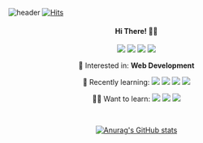 
![header](https://capsule-render.vercel.app/api?type=waving&color=04188A&height=150&section=header&text=jerimo&fontColor=E1DBF4&fontSize=90&animation=twinkling)
[![Hits](https://hits.seeyoufarm.com/api/count/incr/badge.svg?url=https://github.com/jerimo&count_bg=%236C59EF&title_bg=%23500EE9&icon=&icon_color=%23E7E7E7&title=%F0%9F%9A%80+hits+++&edge_flat=false)](https://hits.seeyoufarm.com)
<div align='center'>
  <h4> Hi There! 🙋‍♀️</h4>
  
  
  
  <a href="https://jerimo.github.io/" target="_blank"><img src="https://img.shields.io/badge/Blog-181717?style=flat-square&logo=Github&logoColor=white"/></a>
  <a href="mailto:bion239@naver.com" target="_blank"><img src="https://img.shields.io/badge/Mail-03C75A?style=flat-square&logo=Naver&logoColor=white"/></a>
  <a href="https://www.miricanvas.com/v/1h7y90" target="_blank"><img src="https://img.shields.io/badge/Portfolio-668cff?style=flat-square&logo=Imgur&logoColor=white"/></a>
  <a href="https://www.instagram.com/_ray.moon/" target="_blank"><img src="https://img.shields.io/badge/Instagram-ff66b3?style=flat-square&logo=Instagram&logoColor=white"/></a>
  
👾 Interested in: **Web Development**
  
🚀 Recently learning: 
  <a href="https://jerimo.github.io/" target="_blank"><img src="https://img.shields.io/badge/React-61DAFB?style=flat-square&logo=React&logoColor=black"/></a>
  <a href="https://jerimo.github.io/" target="_blank"><img src="https://img.shields.io/badge/Vue.js-4FC08D?style=flat-square&logo=Vue.js&logoColor=white"/></a>
  <a href="https://jerimo.github.io/" target="_blank"><img src="https://img.shields.io/badge/Django-092E20?style=flat-square&logo=Django&logoColor=white"/></a>
  <a href="https://jerimo.github.io/" target="_blank"><img src="https://img.shields.io/badge/Jupyter-F37626?style=flat-square&logo=Jupyter&logoColor=white"/></a>
  
👩‍💻 Want to learn: 
  <a href="https://jerimo.github.io/" target="_blank"><img src="https://img.shields.io/badge/TypeScript-3178C6?style=flat-square&logo=TypeScript&logoColor=white"/></a>
  <a href="https://jerimo.github.io/" target="_blank"><img src="https://img.shields.io/badge/Redux-764ABC?style=flat-square&logo=Redux&logoColor=white"/></a>
  <a href="https://jerimo.github.io/" target="_blank"><img src="https://img.shields.io/badge/Express-000000?style=flat-square&logo=Express&logoColor=white"/></a>


  
  
  
  <br />
  
  
  <!--
 <h4>기술 스택</h4>
  <a href="#"><img src="https://img.shields.io/badge/React-61DAFB?style=flat&logo=React&logoColor=black"/></a>
  <a href="#"><img src="https://img.shields.io/badge/Vue.js-4FC08D?style=flat&logo=vue-dot-js&logoColor=white"/></a>
  <a href="#"><img src="https://img.shields.io/badge/JavaScript-F7DF1E?style=flat&logo=JavaScript&logoColor=black"/></a>
  <a href="#"><img src="https://img.shields.io/badge/CSS-1572B6?style=flat&logo=CSS3&logoColor=white"/></a>
  <a href="#"><img src="https://img.shields.io/badge/Netlify-00C7B7?style=flat&logo=Netlify&logoColor=white"/></a>
  <a href="#"><img src="https://img.shields.io/badge/MySQL-4479A1?style=flat&logo=MySQL&logoColor=white"/></a>
  <br />
  <a href="#"><img src="https://img.shields.io/badge/C++-00599C?style=flat&logo=c%2B%2B&logoColor=white"/></a>
  <a href="#"><img src="https://img.shields.io/badge/Python-3766AB?style=flat&logo=Python&logoColor=white"/></a>
  <a href="#"><img src="https://img.shields.io/badge/Git-F05032?style=flat&logo=Git&logoColor=white"/></a>
  <a href="#"><img src="https://img.shields.io/badge/SkLearn-F7931E?style=flat&logo=scikit-learn&logoColor=white"/></a>
  <br /><br /> -->
  
  [![Anurag's GitHub stats](https://github-readme-stats.vercel.app/api?username=jerimo&count_private=true&show_icons=true&theme=material-palenight)
](https://github.com/anuraghazra/github-readme-stats)
 
<div>
